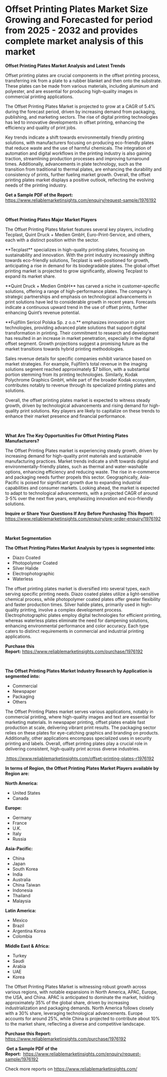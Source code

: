 <p><h1>Offset Printing Plates Market Size Growing and Forecasted for period from 2025 - 2032 and provides complete market analysis of this market</h1></p><p><strong>Offset Printing Plates Market Analysis and Latest Trends</strong></p>
<p><p>Offset printing plates are crucial components in the offset printing process, transferring ink from a plate to a rubber blanket and then onto the substrate. These plates can be made from various materials, including aluminum and polyester, and are essential for producing high-quality images in commercial printing applications. </p><p>The Offset Printing Plates Market is projected to grow at a CAGR of 5.4% during the forecast period, driven by increasing demand from packaging, publishing, and marketing sectors. The rise of digital printing technologies has led to innovative developments in offset printing, enhancing the efficiency and quality of print jobs. </p><p>Key trends indicate a shift towards environmentally friendly printing solutions, with manufacturers focusing on producing eco-friendly plates that reduce waste and the use of harmful chemicals. The integration of automation and digital workflows in the printing industry is also gaining traction, streamlining production processes and improving turnaround times. Additionally, advancements in plate technology, such as the transition from traditional to thermal plates, are enhancing the durability and consistency of prints, further fueling market growth. Overall, the offset printing plates market displays a positive outlook, reflecting the evolving needs of the printing industry.</p></p>
<p><strong>Get a Sample PDF of the Report:&nbsp;</strong> <a href="https://www.reliablemarketinsights.com/enquiry/request-sample/1976192?utm_campaign=3286&utm_medium=2&utm_source=Github&utm_content=ia&utm_term=01042025&utm_id=offset-printing-plates">https://www.reliablemarketinsights.com/enquiry/request-sample/1976192</a></p>
<p>&nbsp;</p>
<p><strong>Offset Printing Plates Major Market Players</strong></p>
<p><p>The Offset Printing Plates Market features several key players, including Tecplast, Quint Druck + Medien GmbH, Euro-Print-Service, and others, each with a distinct position within the sector.</p><p>**Tecplast** specializes in high-quality printing plates, focusing on sustainability and innovation. With the print industry increasingly shifting towards eco-friendly solutions, Tecplast is well-positioned for growth, anticipating a rise in demand for its biodegradable plates. The global offset printing market is projected to grow significantly, allowing Tecplast to expand its market share.</p><p>**Quint Druck + Medien GmbH** has carved a niche in customer-specific solutions, offering a range of high-performance plates. The company's strategic partnerships and emphasis on technological advancements in print solutions have led to considerable growth in recent years. Forecasts indicate a continuous upward trend in the use of offset prints, further enhancing Quint’s revenue potential.</p><p>**Fujifilm Sericol Polska Sp. z o.o.** emphasizes innovation in print technologies, providing advanced plate solutions that support digital transformation in printing. Their commitment to research and development has resulted in an increase in market penetration, especially in the digital offset segment. Growth projections suggest a promising future as the market transitions towards hybrid printing methodologies.</p><p>Sales revenue details for specific companies exhibit variance based on market strategies. For example, Fujifilm’s total revenue in the imaging solutions segment reached approximately $7 billion, with a substantial portion stemming from its printing technologies. Similarly, Kodak Polychrome Graphics GmbH, while part of the broader Kodak ecosystem, contributes notably to revenue through its specialized printing plates and solutions.</p><p>Overall, the offset printing plates market is expected to witness steady growth, driven by technological advancements and rising demand for high-quality print solutions. Key players are likely to capitalize on these trends to enhance their market presence and financial performance.</p></p>
<p>&nbsp;</p>
<p><strong>What Are The Key Opportunities For Offset Printing Plates Manufacturers?</strong></p>
<p><p>The Offset Printing Plates market is experiencing steady growth, driven by increasing demand for high-quality print materials and sustainable manufacturing practices. Market trends indicate a shift towards digital and environmentally-friendly plates, such as thermal and water-washable options, enhancing efficiency and reducing waste. The rise in e-commerce and packaging needs further propels this sector. Geographically, Asia-Pacific is poised for significant growth due to expanding industrial capabilities and consumer markets. Looking ahead, the market is expected to adapt to technological advancements, with a projected CAGR of around 3-5% over the next five years, emphasizing innovation and eco-friendly solutions.</p></p>
<p><strong>Inquire or Share Your Questions If Any Before Purchasing This Report:</strong> <a href="https://www.reliablemarketinsights.com/enquiry/pre-order-enquiry/1976192?utm_campaign=3286&utm_medium=2&utm_source=Github&utm_content=ia&utm_term=01042025&utm_id=offset-printing-plates">https://www.reliablemarketinsights.com/enquiry/pre-order-enquiry/1976192</a></p>
<p>&nbsp;</p>
<p><strong>Market Segmentation</strong></p>
<p><strong>The Offset Printing Plates Market Analysis by types is segmented into:</strong></p>
<p><ul><li>Diazo Coated</li><li>Photopolymer Coated</li><li>Silver Halide</li><li>Electrophotographic</li><li>Waterless</li></ul></p>
<p><p>The offset printing plates market is diversified into several types, each serving specific printing needs. Diazo coated plates utilize a light-sensitive chemical process, while photopolymer coated plates offer greater flexibility and faster production times. Silver halide plates, primarily used in high-quality printing, involve a complex development process. Electrophotographic plates employ digital technologies for efficient printing, whereas waterless plates eliminate the need for dampening solutions, enhancing environmental performance and color accuracy. Each type caters to distinct requirements in commercial and industrial printing applications.</p></p>
<p><strong>Purchase this Report:&nbsp;</strong><a href="https://www.reliablemarketinsights.com/purchase/1976192?utm_campaign=3286&utm_medium=2&utm_source=Github&utm_content=ia&utm_term=01042025&utm_id=offset-printing-plates">https://www.reliablemarketinsights.com/purchase/1976192</a></p>
<p>&nbsp;</p>
<p><strong>The Offset Printing Plates Market Industry Research by Application is segmented into:</strong></p>
<p><ul><li>Commercial</li><li>Newspaper</li><li>Packaging</li><li>Others</li></ul></p>
<p><p>The Offset Printing Plates market serves various applications, notably in commercial printing, where high-quality images and text are essential for marketing materials. In newspaper printing, offset plates enable fast production at scale, delivering vibrant print results. The packaging sector relies on these plates for eye-catching graphics and branding on products. Additionally, other applications encompass specialized uses in security printing and labels. Overall, offset printing plates play a crucial role in delivering consistent, high-quality print across diverse industries.</p></p>
<p><a href="https://www.reliablemarketinsights.com/offset-printing-plates-r1976192?utm_campaign=3286&utm_medium=2&utm_source=Github&utm_content=ia&utm_term=01042025&utm_id=offset-printing-plates">&nbsp;https://www.reliablemarketinsights.com/offset-printing-plates-r1976192</a></p>
<p><strong>In terms of Region, the Offset Printing Plates Market Players available by Region are:</strong></p>
<p>
    <p> <strong> North America: </strong>
        <ul>
            <li>United States</li>
            <li>Canada</li>
        </ul>
        </p> 
    <p> <strong> Europe: </strong>
        <ul>
            <li>Germany</li>
            <li>France</li>
            <li>U.K.</li>
            <li>Italy</li>
            <li>Russia</li>
        </ul>
        </p> 
    <p> <strong> Asia-Pacific: </strong>
        <ul>
            <li>China</li>
            <li>Japan</li>
            <li>South Korea</li>
            <li>India</li>
            <li>Australia</li>
            <li>China Taiwan</li>
            <li>Indonesia</li>
            <li>Thailand</li>
            <li>Malaysia</li>
        </ul>
        </p> 
    <p> <strong> Latin America: </strong>
        <ul>
            <li>Mexico</li>
            <li>Brazil</li>
            <li>Argentina Korea</li>
            <li>Colombia</li>
        </ul>
        </p> 
    <p> <strong> Middle East & Africa: </strong>
        <ul>
            <li>Turkey</li>
            <li>Saudi</li>
            <li>Arabia</li>
            <li>UAE</li>
            <li>Korea</li>
        </ul>
    </p>
    </p>
<p><p>The Offset Printing Plates Market is witnessing robust growth across various regions, with notable expansions in North America, APAC, Europe, the USA, and China. APAC is anticipated to dominate the market, holding approximately 35% of the global share, driven by increasing industrialization and packaging demands. North America follows closely with a 30% share, leveraging technological advancements. Europe accounts for around 25%, while China is projected to contribute about 10% to the market share, reflecting a diverse and competitive landscape.</p></p>
<p><strong>Purchase this Report: </strong><a href="https://www.reliablemarketinsights.com/purchase/1976192?utm_campaign=3286&utm_medium=2&utm_source=Github&utm_content=ia&utm_term=01042025&utm_id=offset-printing-plates">https://www.reliablemarketinsights.com/purchase/1976192</a></p>
<p>&nbsp;<strong>Get a Sample PDF of the Report:&nbsp;&nbsp;</strong><a href="https://www.reliablemarketinsights.com/enquiry/request-sample/1976192?utm_campaign=3286&utm_medium=2&utm_source=Github&utm_content=ia&utm_term=01042025&utm_id=offset-printing-plates">https://www.reliablemarketinsights.com/enquiry/request-sample/1976192</a></p>
<p><strong></strong></p>
<p>Check more reports on <a href="https://www.reliablemarketinsights.com/?utm_campaign=3286&utm_medium=2&utm_source=Github&utm_content=ia&utm_term=01042025&utm_id=offset-printing-plates">https://www.reliablemarketinsights.com/</a></p>